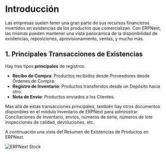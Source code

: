 # Introducción

Las empresas suelen tener una gran parte de sus recursos financieros invertidos en existencias de los productos que comercializan. Con ERPNext, las mismas pueden mantener una vista panorámica de la disponibilidad de existencias, reposiciones, aprovisionamiento, ventas, y mucho más.

## 1. Principales Transacciones de Existencias
Hay tres tipos **principales** de registros:

* **Recibo de Compra**: Productos recibidos desde Proveedores desde Órdenes de Compra. 
* **Registro de Inventario**: Productos transferidos desde un Depósito hacia otro.
* **Nota de Envío**: Productos enviados a los Clientes. 

Mas allá de estas transacciones principales, también hay otros documentos disponibles en el módulo Inventario de ERPNext para administrar Conciliaciones de Inventario, envíos, números de serie, números de lote inspecciones de calidad, devoluciones, etc. 

A continuación una vista del Resumen de Existencias de Productos en ERPNext.

<img class="screenshot" alt="ERPNext Stock" src="{{docs_base_url}}/assets/img/stock/stock-hero.png">
